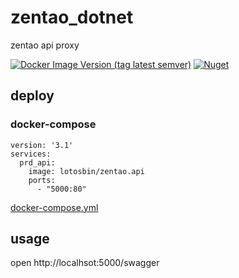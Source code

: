 # zentao_dotnet
zentao api proxy

[![Docker Image Version (tag latest semver)](https://img.shields.io/docker/v/lotosbin/zentao.api/latest?label=docker)](https://hub.docker.com/repository/docker/lotosbin/zentao.api)
[![Nuget](https://img.shields.io/nuget/v/zentao.client)](https://www.nuget.org/packages/zentao.client)

## deploy
### docker-compose
```
version: '3.1'
services:
  prd_api:
    image: lotosbin/zentao.api
    ports:
      - "5000:80"
```
[docker-compose.yml](docker-compose.yml)

## usage
open http://localhsot:5000/swagger
